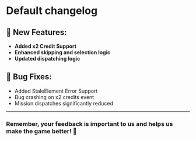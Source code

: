 # Default changelog

## 🎉 New Features:
- **Added x2 Credit Support**
- **Enhanced skipping and selection logic**
- **Updated dispatching logic**

## 🐞 Bug Fixes:
- Added StaleElement Error Support
- Bug crashing on x2 credits event
- Mission dispatches significantly reduced


---

### Remember, your feedback is important to us and helps us make the game better! 🙌
